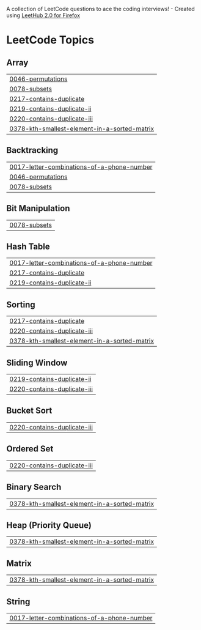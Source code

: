 A collection of LeetCode questions to ace the coding interviews! - Created using [LeetHub 2.0 for Firefox](https://github.com/maitreya2954/LeetHub-2.0-Firefox)
<!---LeetCode Topics Start-->
# LeetCode Topics
## Array
|  |
| ------- |
| [0046-permutations](https://github.com/Cybiii/Leetcode-cpp/tree/master/0046-permutations) |
| [0078-subsets](https://github.com/Cybiii/Leetcode-cpp/tree/master/0078-subsets) |
| [0217-contains-duplicate](https://github.com/Cybiii/Leetcode-cpp/tree/master/0217-contains-duplicate) |
| [0219-contains-duplicate-ii](https://github.com/Cybiii/Leetcode-cpp/tree/master/0219-contains-duplicate-ii) |
| [0220-contains-duplicate-iii](https://github.com/Cybiii/Leetcode-cpp/tree/master/0220-contains-duplicate-iii) |
| [0378-kth-smallest-element-in-a-sorted-matrix](https://github.com/Cybiii/Leetcode-cpp/tree/master/0378-kth-smallest-element-in-a-sorted-matrix) |
## Backtracking
|  |
| ------- |
| [0017-letter-combinations-of-a-phone-number](https://github.com/Cybiii/Leetcode-cpp/tree/master/0017-letter-combinations-of-a-phone-number) |
| [0046-permutations](https://github.com/Cybiii/Leetcode-cpp/tree/master/0046-permutations) |
| [0078-subsets](https://github.com/Cybiii/Leetcode-cpp/tree/master/0078-subsets) |
## Bit Manipulation
|  |
| ------- |
| [0078-subsets](https://github.com/Cybiii/Leetcode-cpp/tree/master/0078-subsets) |
## Hash Table
|  |
| ------- |
| [0017-letter-combinations-of-a-phone-number](https://github.com/Cybiii/Leetcode-cpp/tree/master/0017-letter-combinations-of-a-phone-number) |
| [0217-contains-duplicate](https://github.com/Cybiii/Leetcode-cpp/tree/master/0217-contains-duplicate) |
| [0219-contains-duplicate-ii](https://github.com/Cybiii/Leetcode-cpp/tree/master/0219-contains-duplicate-ii) |
## Sorting
|  |
| ------- |
| [0217-contains-duplicate](https://github.com/Cybiii/Leetcode-cpp/tree/master/0217-contains-duplicate) |
| [0220-contains-duplicate-iii](https://github.com/Cybiii/Leetcode-cpp/tree/master/0220-contains-duplicate-iii) |
| [0378-kth-smallest-element-in-a-sorted-matrix](https://github.com/Cybiii/Leetcode-cpp/tree/master/0378-kth-smallest-element-in-a-sorted-matrix) |
## Sliding Window
|  |
| ------- |
| [0219-contains-duplicate-ii](https://github.com/Cybiii/Leetcode-cpp/tree/master/0219-contains-duplicate-ii) |
| [0220-contains-duplicate-iii](https://github.com/Cybiii/Leetcode-cpp/tree/master/0220-contains-duplicate-iii) |
## Bucket Sort
|  |
| ------- |
| [0220-contains-duplicate-iii](https://github.com/Cybiii/Leetcode-cpp/tree/master/0220-contains-duplicate-iii) |
## Ordered Set
|  |
| ------- |
| [0220-contains-duplicate-iii](https://github.com/Cybiii/Leetcode-cpp/tree/master/0220-contains-duplicate-iii) |
## Binary Search
|  |
| ------- |
| [0378-kth-smallest-element-in-a-sorted-matrix](https://github.com/Cybiii/Leetcode-cpp/tree/master/0378-kth-smallest-element-in-a-sorted-matrix) |
## Heap (Priority Queue)
|  |
| ------- |
| [0378-kth-smallest-element-in-a-sorted-matrix](https://github.com/Cybiii/Leetcode-cpp/tree/master/0378-kth-smallest-element-in-a-sorted-matrix) |
## Matrix
|  |
| ------- |
| [0378-kth-smallest-element-in-a-sorted-matrix](https://github.com/Cybiii/Leetcode-cpp/tree/master/0378-kth-smallest-element-in-a-sorted-matrix) |
## String
|  |
| ------- |
| [0017-letter-combinations-of-a-phone-number](https://github.com/Cybiii/Leetcode-cpp/tree/master/0017-letter-combinations-of-a-phone-number) |
<!---LeetCode Topics End-->
